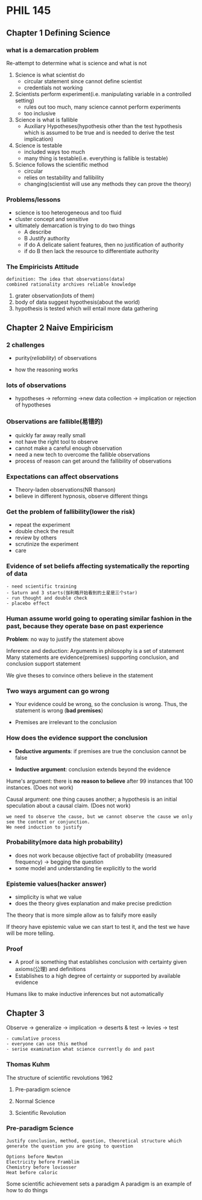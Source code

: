 # PHIL 145

## Chapter 1 Defining Science

### what is a demarcation problem

Re-attempt to determine what is science and what is not

1. Science is what scientist do 
    - circular statement since cannot define scientist
    - credentials not working
2. Scientists perform experiment(i.e. manipulating variable in a controlled setting)
    - rules out too much, many science cannot perform experiments
    - too inclusive 
3. Science is what is fallible 
    - Auxiliary Hypotheses(hypothesis other than the test hypothesis which is assumed to be true and is needed to derive the test implication)
4. Science is testable
    - included ways too much
    - many thing is testable(i.e. everything is fallible is testable)
5. Science follows the scientific method
    - circular 
    - relies on testability and fallibility 
    - changing(scientist will use any methods they can prove the theory)

### Problems/lessons

- science is too heterogeneous and too fluid
- cluster concept and sensitive
- ultimately demarcation is trying to do two things
    - A describe
    - B Justify authority
    - if do A delicate salient features, then no justification of authority
    - if do B then lack the resource to differentiate authority

### The Empiricists Attitude

    definition: The idea that observations(data) 
    combined rationality archives reliable knowledge

1. grater observation(lots of them)
2. body of data suggest hypothesis(about the world)
3. hypothesis is tested which will entail more data gathering

## Chapter 2 Naive Empiricism

### 2 challenges

- purity(*reliability*) of observations

- how the reasoning works 

### lots of observations

* hypotheses -> reforming ->new data collection  -> implication or rejection of hypotheses

### Observations are fallible(易错的) 
- quickly far away really small
- not have the right tool to observe
- cannot make a careful enough observation
- need a new tech to overcome the fallible observations
- process of reason can get around the fallibility of observations

### Expectations can affect observations
* Theory-laden observations(NR thanson)
* believe in different hypnosis, observe different things

### Get the problem of fallibility(lower the risk)
- repeat the experiment
- double check the result
- review by others
- scrutinize the experiment
- care

### Evidence of set beliefs affecting systematically the reporting of data

    - need scientific training
    - Saturn and 3 starts(伽利略开始看到的土星是三个star)
    - run thought and double check
    - placebo effect 

 
### Human assume world going to operating similar fashion in the past, because they operate base on past experience

__Problem__: no way to justify the statement above

Inference and deduction: Arguments in philosophy is a set of statement Many statements are evidence(premises) supporting conclusion, and conclusion support statement 

We give theses to convince others believe in the statement

### Two ways argument can go wrong

- Your evidence could be wrong, so the conclusion is wrong. Thus, the statement is wrong (__bad premises__)

- Premises are irrelevant to the conclusion 

### How does the evidence support the conclusion

- **Deductive arguments**: if premises are true the conclusion cannot be false

- **Inductive argument**: conclusion extends beyond the evidence

Hume's argument: there is **no reason to believe** after 99 instances that 100 instances. (Does not work)

Causal argument: one thing causes another; a hypothesis is an initial speculation about a causal claim. (Does not work)
    
    we need to observe the cause, but we cannot observe the cause we only see the context or conjunction.
    We need induction to justify 

### Probability(more data high probability)

- does not work because objective fact of probability (measured frequency) -> begging the question
- some model and understanding tie explicitly to the world

### Epistemie values(hacker answer)
- simplicity is what we value 
- does the theory gives explanation and make precise prediction

The theory that is more simple allow as to falsify more easily 

If theory have epistemic value we can start to test it, and the test we have will be more telling. 

### Proof
- A proof is something that establishes conclusion with certainty given axioms(公理) and definitions 
- Establishes to a high degree of certainty or supported by available evidence

Humans like to make inductive inferences but not automatically 

## Chapter 3 

Observe -> generalize -> implication -> deserts & test -> levies -> test 

    - cumulative process
    - everyone can use this method
    - serise examination what science currently do and past

### Thomas Kuhm
The structure of scientific revolutions 1962

1. Pre-paradigm science

2. Normal Science

3. Scientific Revolution

### Pre-paradigm Science
    Justify conclusion, method, question, theoretical structure which generate the question you are going to question
    
    Options before Newton 
    Electricity before Framblim 
    Chemistry before loviosser 
    Heat before caloric 
    
Some scientific achievement sets a paradigm
A paradigm is an example of how to do things
    
    
